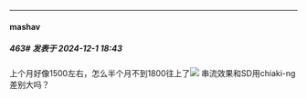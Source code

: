 ﻿
*****

####  mashav  
##### 463#       发表于 2024-12-1 18:43

上个月好像1500左右，怎么半个月不到1800往上了<img src="https://static.saraba1st.com/image/smiley/face2017/091.png" referrerpolicy="no-referrer">
串流效果和SD用chiaki-ng差别大吗？

